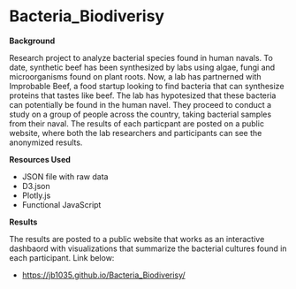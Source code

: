 # Bacteria_Biodiverisy

**Background**

Research project to analyze bacterial species found in human navals. To date, synthetic beef has been synthesized by labs using algae, fungi and microorganisms found on plant roots. Now, a lab has partnerned with Improbable Beef, a food startup looking to find bacteria that can synthesize proteins that tastes like beef. The lab has hypotesized that these bacteria can potentially be found in the human navel. They proceed to conduct a study on a group of people across the country, taking bacterial samples from their naval. The results of each particpant are posted on a public website, where both the lab researchers and participants can see the anonymized results.

**Resources Used**

* JSON file with raw data
* D3.json
* Plotly.js
* Functional JavaScript

**Results**

The results are posted to a public website that works as an interactive dashbaord with visualizations that summarize the bacterial cultures found in each participant.
Link below:
* https://jb1035.github.io/Bacteria_Biodiverisy/
